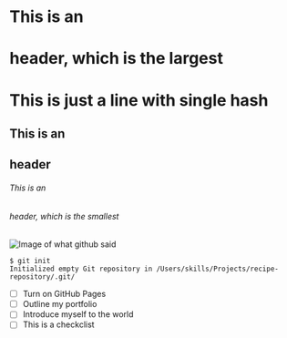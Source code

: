 # This is an <h1> header, which is the largest
# This is just a line with single hash
## This is an <h2> header
###### This is an <h6> header, which is the smallest

  ![Image of what github said](https://octodex.github.com/images/yaktocat.png)
```
$ git init
Initialized empty Git repository in /Users/skills/Projects/recipe-repository/.git/
```
- [ ] Turn on GitHub Pages
- [ ] Outline my portfolio
- [ ] Introduce myself to the world
- [ ] This is a checkclist

